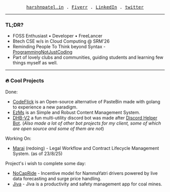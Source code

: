 <p align="center">
  <samp>
    <a href="https://harshnpatel.in">harshnpatel.in</a> .
    <a href="https://fiverr.com/harshpatel5940">Fiverr</a> .
    <a href="https://www.linkedin.com/in/harshpatel5940">LinkedIn</a> .
    <a href="https://x.com/harshpatel5940">twitter</a>
  </samp>
</p>

---
### TL;DR?
- FOSS Enthusiast • Developer • FreeLancer
- Btech CSE w/s in Cloud Computing @ SRM'26
- Reminding People To Think beyond Syntax - [ProgrammingNotJustCoding](https://github.com/ProgrammingNotJustCoding)
- Part of lovely clubs and communities, guiding students and learning few things myself as well.

---
### 🔥 Cool Projects 
Done:
- [CodeFlick](https://github.com/HarshPatel5940/CodeFlick) is an Open-source alternative of PasteBin made with golang to experience a new paradigm.
- [EzMs](https://github.com/HarshPatel5940/EzMs) is an Simple and Robust Content Management System.
- [DHB-V2](https://github.com/HarshPatel5940/dhb-v2) a fun multi-utility discord bot was made after [Discord Helper Bot](https://github.com/HarshPatel5940/discord-helper-bot). (*Also made a lot of other bot projects for my client, some of which are open source and some of them are not*)

Working On:
- [Marai](https://github.com/ProgrammingNotJustCoding/marai) (redoing) - Legal Workflow and Contract Lifecycle Management System. (as of 23/8/25)

Project's i wish to complete some day:
- [NoCapRide](https://github.com/ProgrammingNotJustCoding/NoCapRide) - Incentive model for NammaYatri drivers powered by live data forecasting and surge price handling.
- [Jiva](https://github.com/ProgrammingNotJustCoding/jiva) - Jiva is a productivity and safety management app for coal mines.
